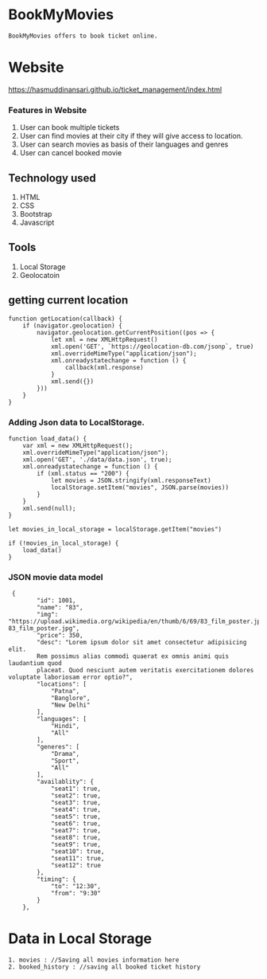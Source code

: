 # BookMyMovies

```
BookMyMovies offers to book ticket online.
```

# Website

https://hasmuddinansari.github.io/ticket_management/index.html

### Features in Website
1. User can book multiple tickets
2. User can find movies at their city if they will give access to location.
2. User can search movies as basis of their languages and genres
3. User can cancel booked movie


## Technology used
1. HTML
2. CSS
3. Bootstrap
4. Javascript

## Tools
1. Local Storage
2. Geolocatoin


## getting current location 


```
function getLocation(callback) {
    if (navigator.geolocation) {
        navigator.geolocation.getCurrentPosition((pos => {
            let xml = new XMLHttpRequest()
            xml.open('GET', `https://geolocation-db.com/jsonp`, true)
            xml.overrideMimeType("application/json");
            xml.onreadystatechange = function () {
                callback(xml.response)
            }
            xml.send({})
        }))
    }
}

````

### Adding Json data to LocalStorage.

```
function load_data() {
    var xml = new XMLHttpRequest();
    xml.overrideMimeType("application/json");
    xml.open('GET', './data/data.json', true);
    xml.onreadystatechange = function () {
        if (xml.status == "200") {
            let movies = JSON.stringify(xml.responseText)
            localStorage.setItem("movies", JSON.parse(movies))
        }
    }
    xml.send(null);
}

let movies_in_local_storage = localStorage.getItem("movies")

if (!movies_in_local_storage) {
    load_data()
}
```

### JSON movie data model

```
 {
        "id": 1001,
        "name": "83",
        "img": "https://upload.wikimedia.org/wikipedia/en/thumb/6/69/83_film_poster.jpg/220px-83_film_poster.jpg",
        "price": 350,
        "desc": "Lorem ipsum dolor sit amet consectetur adipisicing elit.
        Rem possimus alias commodi quaerat ex omnis animi quis laudantium quod 
        placeat. Quod nesciunt autem veritatis exercitationem dolores voluptate laboriosam error optio?",
        "locations": [
            "Patna",
            "Banglore",
            "New Delhi"
        ],
        "languages": [
            "Hindi",
            "All"
        ],
        "generes": [
            "Drama",
            "Sport",
            "All"
        ],
        "availablity": {
            "seat1": true,
            "seat2": true,
            "seat3": true,
            "seat4": true,
            "seat5": true,
            "seat6": true,
            "seat7": true,
            "seat8": true,
            "seat9": true,
            "seat10": true,
            "seat11": true,
            "seat12": true
        },
        "timing": {
            "to": "12:30",
            "from": "9:30"
        }
    },
```



# Data in Local Storage
```
1. movies : //Saving all movies information here
2. booked_history : //saving all booked ticket history
```





